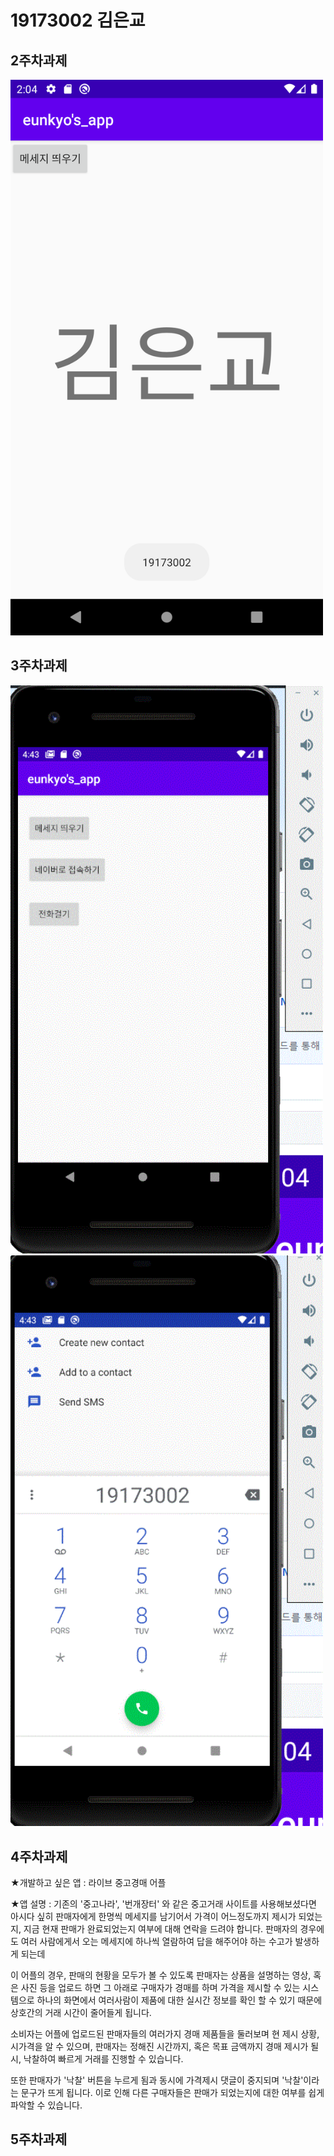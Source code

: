 # 19173002 김은교

## 2주차과제


<img width ="500" height = "" src= "./png/cap2.png">


## 3주차과제


<img width ="500" height = "" src= "./png/2주차-1.GIF">
<img width ="500" height = "" src= "./png/2주차-2.GIF">


## 4주차과제
★개발하고 싶은 앱 
: 라이브 중고경매 어플

★앱 설명 
: 기존의 '중고나라', '번개장터' 와 같은 중고거래 사이트를 사용해보셨다면 아시다 싶히
판매자에게 한명씩 메세지를 남기어서 가격이 어느정도까지 제시가 되었는지, 지금 현재 판매가 완료되었는지 여부에 대해
연락을 드려야 합니다.
판매자의 경우에도 여러 사람에게서 오는 메세지에 하나씩 열람하여 답을 해주어야 하는 수고가 발생하게 되는데

이 어플의 경우, 
판매의 현황을 모두가 볼 수 있도록 판매자는 상품을 설명하는 영상, 혹은 사진 등을 업로드 하면
그 아래로 구매자가 경매를 하며 가격을 제시할 수 있는 시스템으로
하나의 화면에서 여러사람이 제품에 대한 실시간 정보를 확인 할 수 있기 때문에 상호간의 거래 시간이 줄어들게 됩니다.

소비자는 어플에 업로드된 판매자들의 여러가지 경매 제품들을 둘러보며 현 제시 상황, 시가격을 알 수 있으며,
판매자는 정해진 시간까지, 혹은 목표 금액까지 경매 제시가 될 시, 낙찰하여 빠르게 거래를 진행할 수 있습니다.

또한 판매자가 '낙찰' 버튼을 누르게 됨과 동시에 가격제시 댓글이 중지되며 '낙찰'이라는 문구가 뜨게 됩니다.
이로 인해 다른 구매자들은 판매가 되었는지에 대한 여부를 쉽게 파악할 수 있습니다.

## 5주차과제
